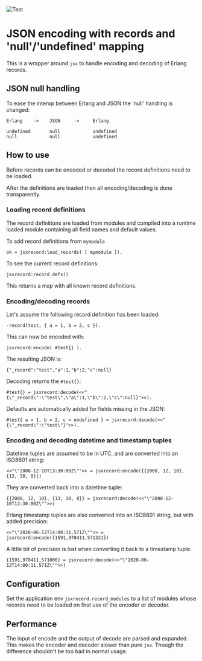 ![Test](https://github.com/zotonic/jsxrecord/workflows/Test/badge.svg)

# JSON encoding with records and 'null'/'undefined' mapping

This is a wrapper around `jsx` to handle encoding and decoding of Erlang records.

## JSON null handling

To ease the interop between Erlang and JSON the 'null' handling is changed:

    Erlang    ->    JSON     ->     Erlang

    undefined       null            undefined
    null            null            undefined


## How to use

Before records can be encoded or decoded the record definitions need to be loaded.

After the definitions are loaded then all encoding/decoding is done transparently.

### Loading record definitions

The record definitions are loaded from modules and compiled into a runtime loaded module
containing all field names and default values.

To add record definitions from `mymodule`

    ok = jsxrecord:load_records( [ mymodule ]).

To see the current record definitions:

    jsxrecord:record_defs()

This returns a map with all known record definitions.

### Encoding/decoding records

Let's assume the following record definition has been loaded:

    -record(test, { a = 1, b = 2, c }).

This can now be encoded with:

    jsxrecord:encode( #test{} ).

The resulting JSON is:

    {"_record":"test","a":1,"b":2,"c":null}

Decoding returns the `#test{}`:

    #test{} = jsxrecord:decode(<<"{\"_record\":\"test\",\"a\":1,\"b\":2,\"c\":null}">>).

Defaults are automatically added for fields missing in the JSON:

    #test{ a = 1, b = 2, c = undefined } = jsxrecord:decode(<<"{\"_record\":\"test\"}">>).
    
### Encoding and decoding datetime and timestamp tuples

Datetime tuples are assumed to be in UTC, and are converted into an ISO8601 string:

    <<"\"2008-12-10T13:30:00Z\"">> = jsxrecord:encode({{2008, 12, 10}, {13, 30, 0}})
    
They are converted back into a datetime tuple:
    
    {{2008, 12, 10}, {13, 30, 0}} = jsxrecord:decode(<<"\"2008-12-10T13:30:00Z\"">>)
    
Erlang timestamp tuples are also converted into an ISO8601 string, but with added precision:

    <<"\"2020-06-12T14:00:11.571Z\"">> = jsxrecord:encode({1591,970411,571321})
    
A little bit of precision is lost when converting it back to a timestamp tuple:

    {1591,970411,571000} = jsxrecord:decode(<<"\"2020-06-12T14:00:11.571Z\"">>)
    

## Configuration

Set the application env `jsxrecord.record_modules` to a list of modules whose records need to
be loaded on first use of the encoder or decoder.


## Performance

The input of encode and the output of decode are parsed and expanded.
This makes the encoder and decoder slower than pure `jsx`.
Though the difference shouldn't be too bad in normal usage.
